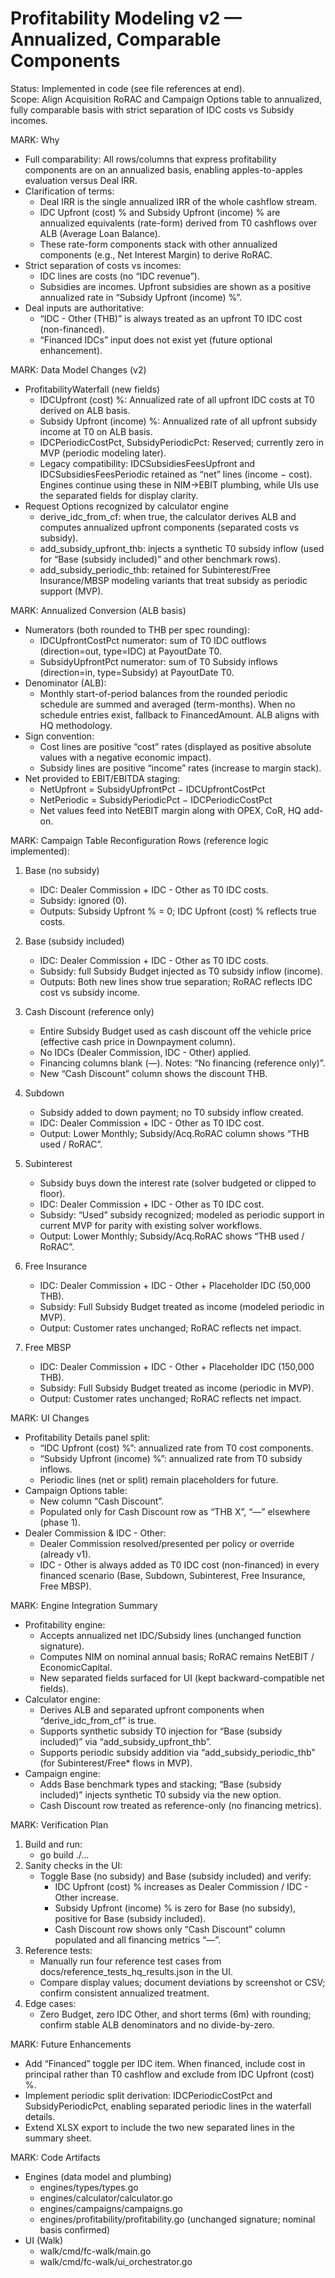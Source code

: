 # Profitability Modeling v2 — Annualized, Comparable Components

Status: Implemented in code (see file references at end).  
Scope: Align Acquisition RoRAC and Campaign Options table to annualized, fully comparable basis with strict separation of IDC costs vs Subsidy incomes.

MARK: Why
- Full comparability: All rows/columns that express profitability components are on an annualized basis, enabling apples-to-apples evaluation versus Deal IRR.
- Clarification of terms:
  - Deal IRR is the single annualized IRR of the whole cashflow stream.
  - IDC Upfront (cost) % and Subsidy Upfront (income) % are annualized equivalents (rate-form) derived from T0 cashflows over ALB (Average Loan Balance).
  - These rate-form components stack with other annualized components (e.g., Net Interest Margin) to derive RoRAC.
- Strict separation of costs vs incomes:
  - IDC lines are costs (no “IDC revenue”).
  - Subsidies are incomes. Upfront subsidies are shown as a positive annualized rate in “Subsidy Upfront (income) %”.
- Deal inputs are authoritative:
  - “IDC - Other (THB)” is always treated as an upfront T0 IDC cost (non-financed).
  - “Financed IDCs” input does not exist yet (future optional enhancement).

MARK: Data Model Changes (v2)
- ProfitabilityWaterfall (new fields)
  - IDCUpfront (cost) %: Annualized rate of all upfront IDC costs at T0 derived on ALB basis.
  - Subsidy Upfront (income) %: Annualized rate of all upfront subsidy income at T0 on ALB basis.
  - IDCPeriodicCostPct, SubsidyPeriodicPct: Reserved; currently zero in MVP (periodic modeling later).
  - Legacy compatibility: IDCSubsidiesFeesUpfront and IDCSubsidiesFeesPeriodic retained as “net” lines (income − cost). Engines continue using these in NIM→EBIT plumbing, while UIs use the separated fields for display clarity.
- Request Options recognized by calculator engine
  - derive_idc_from_cf: when true, the calculator derives ALB and computes annualized upfront components (separated costs vs subsidy).
  - add_subsidy_upfront_thb: injects a synthetic T0 subsidy inflow (used for “Base (subsidy included)” and other benchmark rows).
  - add_subsidy_periodic_thb: retained for Subinterest/Free Insurance/MBSP modeling variants that treat subsidy as periodic support (MVP).

MARK: Annualized Conversion (ALB basis)
- Numerators (both rounded to THB per spec rounding):
  - IDCUpfrontCostPct numerator: sum of T0 IDC outflows (direction=out, type=IDC) at PayoutDate T0.
  - SubsidyUpfrontPct numerator: sum of T0 Subsidy inflows (direction=in, type=Subsidy) at PayoutDate T0.
- Denominator (ALB):
  - Monthly start-of-period balances from the rounded periodic schedule are summed and averaged (term-months). When no schedule entries exist, fallback to FinancedAmount. ALB aligns with HQ methodology.
- Sign convention:
  - Cost lines are positive “cost” rates (displayed as positive absolute values with a negative economic impact).
  - Subsidy lines are positive “income” rates (increase to margin stack).
- Net provided to EBIT/EBITDA staging:
  - NetUpfront = SubsidyUpfrontPct − IDCUpfrontCostPct
  - NetPeriodic = SubsidyPeriodicPct − IDCPeriodicCostPct
  - Net values feed into NetEBIT margin along with OPEX, CoR, HQ add-on.

MARK: Campaign Table Reconfiguration
Rows (reference logic implemented):
1) Base (no subsidy)
   - IDC: Dealer Commission + IDC - Other as T0 IDC costs.
   - Subsidy: ignored (0).
   - Outputs: Subsidy Upfront % = 0; IDC Upfront (cost) % reflects true costs.

2) Base (subsidy included)
   - IDC: Dealer Commission + IDC - Other as T0 IDC costs.
   - Subsidy: full Subsidy Budget injected as T0 subsidy inflow (income).
   - Outputs: Both new lines show true separation; RoRAC reflects IDC cost vs subsidy income.

3) Cash Discount (reference only)
   - Entire Subsidy Budget used as cash discount off the vehicle price (effective cash price in Downpayment column).
   - No IDCs (Dealer Commission, IDC - Other) applied.
   - Financing columns blank (—). Notes: “No financing (reference only)”.
   - New “Cash Discount” column shows the discount THB.

4) Subdown
   - Subsidy added to down payment; no T0 subsidy inflow created.
   - IDC: Dealer Commission + IDC - Other as T0 IDC cost.
   - Output: Lower Monthly; Subsidy/Acq.RoRAC column shows “THB used / RoRAC”.

5) Subinterest
   - Subsidy buys down the interest rate (solver budgeted or clipped to floor).
   - IDC: Dealer Commission + IDC - Other as T0 IDC cost.
   - Subsidy: “Used” subsidy recognized; modeled as periodic support in current MVP for parity with existing solver workflows.
   - Output: Lower Monthly; Subsidy/Acq.RoRAC shows “THB used / RoRAC”.

6) Free Insurance
   - IDC: Dealer Commission + IDC - Other + Placeholder IDC (50,000 THB).
   - Subsidy: Full Subsidy Budget treated as income (modeled periodic in MVP).
   - Output: Customer rates unchanged; RoRAC reflects net impact.

7) Free MBSP
   - IDC: Dealer Commission + IDC - Other + Placeholder IDC (150,000 THB).
   - Subsidy: Full Subsidy Budget treated as income (periodic in MVP).
   - Output: Customer rates unchanged; RoRAC reflects net impact.

MARK: UI Changes
- Profitability Details panel split:
  - “IDC Upfront (cost) %”: annualized rate from T0 cost components.
  - “Subsidy Upfront (income) %”: annualized rate from T0 subsidy inflows.
  - Periodic lines (net or split) remain placeholders for future.
- Campaign Options table:
  - New column “Cash Discount”.
  - Populated only for Cash Discount row as “THB X”, “—” elsewhere (phase 1).
- Dealer Commission & IDC - Other:
  - Dealer Commission resolved/presented per policy or override (already v1).
  - IDC - Other is always added as T0 IDC cost (non-financed) in every financed scenario (Base, Subdown, Subinterest, Free Insurance, Free MBSP).

MARK: Engine Integration Summary
- Profitability engine:
  - Accepts annualized net IDC/Subsidy lines (unchanged function signature).
  - Computes NIM on nominal annual basis; RoRAC remains NetEBIT / EconomicCapital.
  - New separated fields surfaced for UI (kept backward-compatible net fields).
- Calculator engine:
  - Derives ALB and separated upfront components when “derive_idc_from_cf” is true.
  - Supports synthetic subsidy T0 injection for “Base (subsidy included)” via “add_subsidy_upfront_thb”.
  - Supports periodic subsidy addition via “add_subsidy_periodic_thb” (for Subinterest/Free* flows in MVP).
- Campaign engine:
  - Adds Base benchmark types and stacking; “Base (subsidy included)” injects synthetic T0 subsidy via the new option.
  - Cash Discount row treated as reference-only (no financing metrics).

MARK: Verification Plan
1) Build and run:
   - go build ./...
2) Sanity checks in the UI:
   - Toggle Base (no subsidy) and Base (subsidy included) and verify:
     - IDC Upfront (cost) % increases as Dealer Commission / IDC - Other increase.
     - Subsidy Upfront (income) % is zero for Base (no subsidy), positive for Base (subsidy included).
     - Cash Discount row shows only “Cash Discount” column populated and all financing metrics “—”.
3) Reference tests:
   - Manually run four reference test cases from docs/reference_tests_hq_results.json in the UI.
   - Compare display values; document deviations by screenshot or CSV; confirm consistent annualized treatment.
4) Edge cases:
   - Zero Budget, zero IDC Other, and short terms (6m) with rounding; confirm stable ALB denominators and no divide-by-zero.

MARK: Future Enhancements
- Add “Financed” toggle per IDC item. When financed, include cost in principal rather than T0 cashflow and exclude from IDC Upfront (cost) %.
- Implement periodic split derivation: IDCPeriodicCostPct and SubsidyPeriodicPct, enabling separated periodic lines in the waterfall details.
- Extend XLSX export to include the two new separated lines in the summary sheet.

MARK: Code Artifacts
- Engines (data model and plumbing)
  - engines/types/types.go
  - engines/calculator/calculator.go
  - engines/campaigns/campaigns.go
  - engines/profitability/profitability.go (unchanged signature; nominal basis confirmed)
- UI (Walk)
  - walk/cmd/fc-walk/main.go
  - walk/cmd/fc-walk/ui_orchestrator.go
